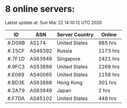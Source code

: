 # 8 online servers:

Latest update at: Sun Mar 22 14:10:12 UTC 2020

| ID | ASN | Server Country | Online |
| -- | --- | -------------- | ------ |
| #.D09B | AS174 | United States | 985 hrs |
| #.15CF | AS49392 | Russia | 1173 hrs |
| #.7F1D | AS63949 | Singapore | 2421 hrs |
| #.9FC3 | AS53889 | United States | 2268 hrs |
| #.E069 | AS40065 | United States | 1158 hrs |
| #.BD3E | AS63888 | Hong Kong | 301 hrs |
| #.2A79 | AS63949 | Japan | 2 hrs |
| #.F7DA | AS45102 | United States | 448 hrs |


